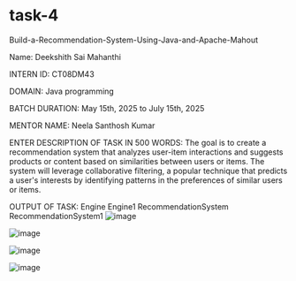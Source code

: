 # task-4
Build-a-Recommendation-System-Using-Java-and-Apache-Mahout

Name: Deekshith Sai Mahanthi 

INTERN ID: CT08DM43

DOMAIN: Java programming

BATCH DURATION:  May 15th, 2025 to July 15th, 2025

MENTOR NAME: Neela Santhosh Kumar

ENTER DESCRIPTION OF TASK IN 500 WORDS: The goal is to create a recommendation system that analyzes user-item interactions and suggests products or content based on similarities between users or items. The system will leverage collaborative filtering, a popular technique that predicts a user's interests by identifying patterns in the preferences of similar users or items.

OUTPUT OF TASK:
Engine Engine1 RecommendationSystem RecommendationSystem1
![image](https://github.com/user-attachments/assets/5ce49be3-aca6-4432-9607-0d94636d8ae2)

![image](https://github.com/user-attachments/assets/c36cd0f9-b9b6-4b37-908e-af75082900e8)

![image](https://github.com/user-attachments/assets/bb38798e-865a-4ccd-ae5c-64ff91cb6a99)

![image](https://github.com/user-attachments/assets/509f2141-8f8f-4d39-973c-7810d0063fe2)
